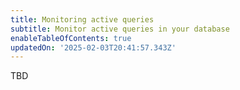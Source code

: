 ```yaml
---
title: Monitoring active queries
subtitle: Monitor active queries in your database
enableTableOfContents: true
updatedOn: '2025-02-03T20:41:57.343Z'
---
```


TBD